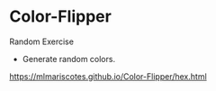 # Color-Flipper

Random Exercise
- Generate random colors.

https://mlmariscotes.github.io/Color-Flipper/hex.html
